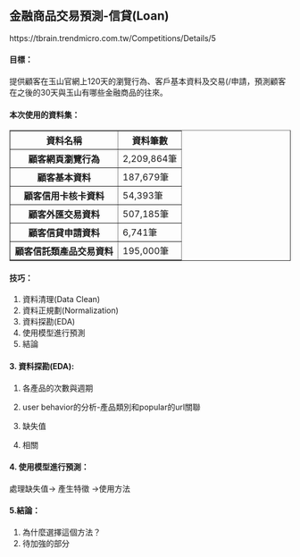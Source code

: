 <H2>金融商品交易預測-信貸(Loan)</H2>
https://tbrain.trendmicro.com.tw/Competitions/Details/5

<H4>目標：</H4>
提供顧客在玉山官網上120天的瀏覽行為、客戶基本資料及交易(/申請，預測顧客在之後的30天與玉山有哪些金融商品的往來。

<H4>本次使用的資料集：</H4>
<table border=1 cellpadding=10>
  <tr>
    <th>資料名稱</th> <th>資料筆數</th>
  </tr>
  <tr>
    <th>顧客網頁瀏覽行為</th> <td>2,209,864筆</td>
  </tr>
  <tr>
    <th>顧客基本資料</th> <td>187,679筆</td>
  </tr>
  <tr>
    <th>顧客信用卡核卡資料</th> <td>54,393筆</td>
  </tr>
  <tr>
    <th>顧客外匯交易資料</th> <td>507,185筆</td>
  </tr>
  <tr>
    <th>顧客信貸申請資料</th> <td>6,741筆</td>
  </tr>
  <tr>
    <th>顧客信託類產品交易資料</th> <td>195,000筆</td>
  </tr>
 </table>

<H4>技巧：</H4>
<ol>
<li>資料清理(Data Clean)</li>
<li>資料正規劃(Normalization)</li>
<li>資料探勘(EDA)</li>
<li>使用模型進行預測</li>
<li>結論</li>
</ol>

<H4>3. 資料探勘(EDA):</H4>

1. 各產品的次數與週期

2. user behavior的分析-產品類別和popular的url關聯

2. 缺失值

3. 相關

<H4>4. 使用模型進行預測：</H4>
處理缺失值-> 產生特徵 ->使用方法

<H4>5.結論：</H4>

1. 為什麼選擇這個方法？
2. 待加強的部分
